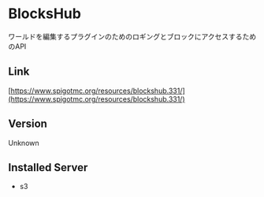 # BlocksHub
ワールドを編集するプラグインのためのロギングとブロックにアクセスするためのAPI

## Link
[https://www.spigotmc.org/resources/blockshub.331/](https://www.spigotmc.org/resources/blockshub.331/)

## Version
Unknown

## Installed Server
- s3
